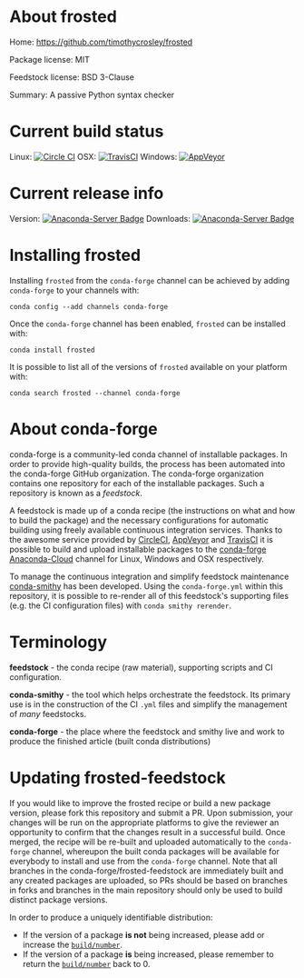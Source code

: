 About frosted
=============

Home: https://github.com/timothycrosley/frosted

Package license: MIT

Feedstock license: BSD 3-Clause

Summary: A passive Python syntax checker



Current build status
====================

Linux: [![Circle CI](https://circleci.com/gh/conda-forge/frosted-feedstock.svg?style=shield)](https://circleci.com/gh/conda-forge/frosted-feedstock)
OSX: [![TravisCI](https://travis-ci.org/conda-forge/frosted-feedstock.svg?branch=master)](https://travis-ci.org/conda-forge/frosted-feedstock)
Windows: [![AppVeyor](https://ci.appveyor.com/api/projects/status/github/conda-forge/frosted-feedstock?svg=True)](https://ci.appveyor.com/project/conda-forge/frosted-feedstock/branch/master)

Current release info
====================
Version: [![Anaconda-Server Badge](https://anaconda.org/conda-forge/frosted/badges/version.svg)](https://anaconda.org/conda-forge/frosted)
Downloads: [![Anaconda-Server Badge](https://anaconda.org/conda-forge/frosted/badges/downloads.svg)](https://anaconda.org/conda-forge/frosted)

Installing frosted
==================

Installing `frosted` from the `conda-forge` channel can be achieved by adding `conda-forge` to your channels with:

```
conda config --add channels conda-forge
```

Once the `conda-forge` channel has been enabled, `frosted` can be installed with:

```
conda install frosted
```

It is possible to list all of the versions of `frosted` available on your platform with:

```
conda search frosted --channel conda-forge
```


About conda-forge
=================

conda-forge is a community-led conda channel of installable packages.
In order to provide high-quality builds, the process has been automated into the
conda-forge GitHub organization. The conda-forge organization contains one repository
for each of the installable packages. Such a repository is known as a *feedstock*.

A feedstock is made up of a conda recipe (the instructions on what and how to build
the package) and the necessary configurations for automatic building using freely
available continuous integration services. Thanks to the awesome service provided by
[CircleCI](https://circleci.com/), [AppVeyor](http://www.appveyor.com/)
and [TravisCI](https://travis-ci.org/) it is possible to build and upload installable
packages to the [conda-forge](https://anaconda.org/conda-forge)
[Anaconda-Cloud](http://docs.anaconda.org/) channel for Linux, Windows and OSX respectively.

To manage the continuous integration and simplify feedstock maintenance
[conda-smithy](http://github.com/conda-forge/conda-smithy) has been developed.
Using the ``conda-forge.yml`` within this repository, it is possible to re-render all of
this feedstock's supporting files (e.g. the CI configuration files) with ``conda smithy rerender``.


Terminology
===========

**feedstock** - the conda recipe (raw material), supporting scripts and CI configuration.

**conda-smithy** - the tool which helps orchestrate the feedstock.
                   Its primary use is in the construction of the CI ``.yml`` files
                   and simplify the management of *many* feedstocks.

**conda-forge** - the place where the feedstock and smithy live and work to
                  produce the finished article (built conda distributions)


Updating frosted-feedstock
==========================

If you would like to improve the frosted recipe or build a new
package version, please fork this repository and submit a PR. Upon submission,
your changes will be run on the appropriate platforms to give the reviewer an
opportunity to confirm that the changes result in a successful build. Once
merged, the recipe will be re-built and uploaded automatically to the
`conda-forge` channel, whereupon the built conda packages will be available for
everybody to install and use from the `conda-forge` channel.
Note that all branches in the conda-forge/frosted-feedstock are
immediately built and any created packages are uploaded, so PRs should be based
on branches in forks and branches in the main repository should only be used to
build distinct package versions.

In order to produce a uniquely identifiable distribution:
 * If the version of a package **is not** being increased, please add or increase
   the [``build/number``](http://conda.pydata.org/docs/building/meta-yaml.html#build-number-and-string).
 * If the version of a package **is** being increased, please remember to return
   the [``build/number``](http://conda.pydata.org/docs/building/meta-yaml.html#build-number-and-string)
   back to 0.
